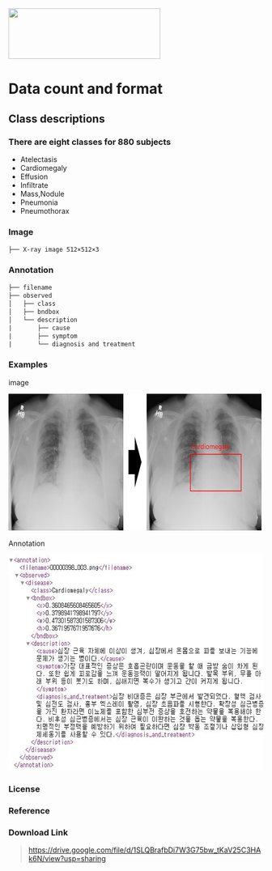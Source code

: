 <img src="http://xai.unist.ac.kr/static/img/logos/XAIC_logo.png" width="300" height="100">

# **Data count and format**
## Class descriptions
### There are eight classes for 880 subjects

* Atelectasis
* Cardiomegaly
* Effusion
* Infiltrate
* Mass,Nodule
* Pneumonia
* Pneumothorax

### Image

```
├── X-ray image 512×512×3 
```

### Annotation
```
├── filename
├── observed
│   ├── class
│   ├── bndbox
│   └── description
|       ├── cause
|       ├── symptom
|       └── diagnosis and treatment
```

### **Examples**

image

<img src="./figure_01.jpg" width="500" height="270">

Annotation

<img src="./xml.JPG" width="583" height="427"> 

### **License**
>  

### **Reference**
>   

### **Download Link**
> https://drive.google.com/file/d/1SLQBrafbDi7W3G75bw_tKaV25C3HAk6N/view?usp=sharing
